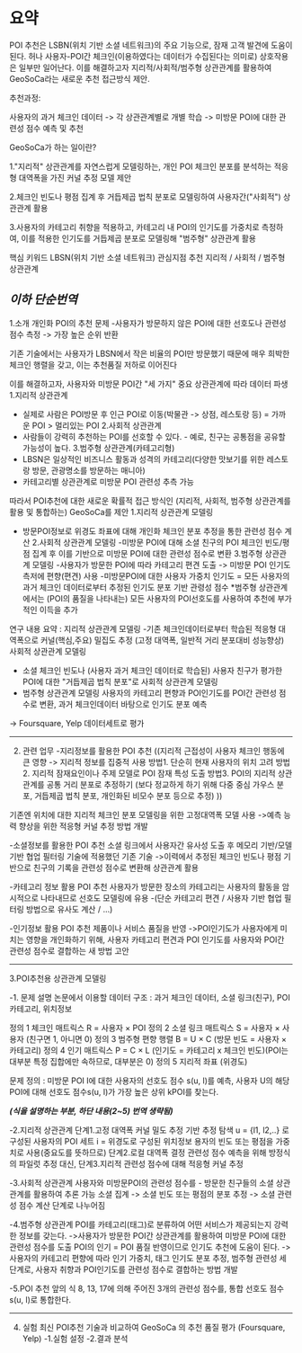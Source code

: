 **요약**
============================================

POI 추천은 LSBN(위치 기반 소셜 네트워크)의 주요 기능으로, 잠재 고객 발견에 도움이 된다.
허나 사용자-POI간 체크인(이용하였다는 데이터가 수집된다는 의미로) 상호작용은 일부만 일어난다.
이를 해결하고자 지리적/사회적/범주형 상관관계를 활용하여 GeoSoCa라는 새로운 추천 접근방식 제안.

추천과정:

사용자의 과거 체크인 데이터 -> 각 상관관계별로 개별 학습 -> 미방문 POI에 대한 관련성 점수 예측 및 추천

GeoSoCa가 하는 일이란?

1."지리적" 상관관계를 자연스럽게 모델링하는, 개인 POI 체크인 분포를 분석하는 적응형 대역폭을 가진 커널 추정 모델 제안

2.체크인 빈도나 평점 집계 후 거듭제곱 법칙 분포로 모델링하여 사용자간("사회적") 상관관계 활용

3.사용자의 카테고리 취향을 적용하고, 카테고리 내 POI의 인기도를 가중치로 측정하여, 이를 적용한 인기도를 거듭제곱 분포로 모델링해 "범주형" 상관관계 활용


핵심 키워드
LBSN(위치 기반 소셜 네트워크)
관심지점 추천
지리적 / 사회적 / 범주형 상관관계

***이하 단순번역***
----------------------------------------------------------------------------------------------------------------------------------------------------

1.소개
개인화 POI의 추천 문제
-사용자가 방문하지 않은 POI에 대한 선호도나 관련성 점수 측정 -> 가장 높은 순위 반환

기존 기술에서는 사용자가 LBSN에서 작은 비율의 POI만 방문했기 때문에 매우 희박한 체크인 행렬을 갖고, 이는 추천품질 저하로 이어진다

이를 해결하고자, 사용자와 미방문 POI간 "세 가지" 중요 상관관계에 따라 데이터 파생
1.지리적 상관관계
 - 실제로 사람은 POI방문 후 인근 POI로 이동(박물관 -> 상점, 레스토랑 등) = 가까운 POI > 멀리있는 POI
2.사회적 상관관계
- 사람들이 강력히 추천하는 POI를 선호할 수 있다. - 예로, 친구는 공통점을 공유할 가능성이 높다.
3.범주형 상관관계(카테고리형)
- LBSN은 일상적인 비즈니스 활동과 성격의 카테고리(다양한 맛보기를 위한 레스토랑 방문, 관광명소를 방문하는 매니아)
- 카테고리별 상관관계로 미방문 POI 관련성 추측 가능

따라서 POI추천에 대한 새로운 확률적 접근 방식인 (지리적, 사회적, 범주형 상관관계를 활용 및 통합하는) GeoSoCa를 제안
1.지리적 상관관계 모델링
- 방문POI정보로 위경도 좌표에 대해 개인화 체크인 분포 추정을 통한 관련성 점수 계산
2.사회적 상관관계 모델링
-미방문 POI에 대해 소셜 친구의 POI 체크인 빈도/평점 집계 후 이를 기반으로 미방문 POI에 대한 관련성 점수로 변환
3.범주형 상관관계 모델링
-사용자가 방문한 POI에 따라 카테고리 편견 도출 -> 미방문 POI 인기도 측저에 편향(편견) 사용
-미방문POI에 대한 사용자 가중치 인기도  = 모든 사용자의 과거 체크인 데이터로부터 추정된 인기도 분포 기반 관령성 점수
*범주형 상관관계에서는 (POI의 품질을 나타내는) 모든 사용자의 POI선호도를 사용하여 추천에 부가적인 이득을 추가

연구 내용 요약 : 
지리적 상관관계 모델링
-기존 체크인데이터로부터 학습된 적응형 대역폭으로 커널(핵심,주요) 밀집도 추정 (고정 대역폭, 일반적 거리 분포대비 성능향상)
사회적 상관관계 모델링
- 소셜 체크인 빈도나 (사용자 과거 체크인 데이터로 학습된) 사용자 친구가 평가한 POI에 대한 "거듭제곱 법칙 분포"로  사회적 상관관계 모델링 
- 범주형 상관관계 모델링
사용자의 카테고리 편향과 POI인기도를 POI간 관련성 점수로 변환, 과거 체크인데이터 바탕으로 인기도 분포 예측

-> Foursquare, Yelp 데이터세트로 평가 

----------------------------------------------------------------------------------------------------------------------------------------------------

2. 관련 업무
-지리정보를 활용한 POI 추천
((지리적 근접성이 사용자 체크인 행동에 큰 영향 -> 지리적 정보를 집중적 사용
방법1. 단순히 현재 사용자의 위치 고려
방법2. 지리적 잠재요인이나 주제 모델로 POI 잠재 특성 도출
방법3. POI의 지리적 상관관계를 공통 거리 분포로 추정하기 
(보다 정교하게 하기 위해 다중 중심 가우스 분포, 거듭제곱 법칙 분포, 개인화된 비모수 분포 등으로 추정) ))

기존엔 위치에 대한 지리적 체크인 분포 모델링을 위한 고정대역폭 모델 사용
->예측 능력 향상을 위한 적응형 커널 추정 방법 개발

-소셜정보를 활용한 POI 추천
소셜 링크에서 사용자간 유사성 도출 후 메모리 기반/모델 기반 협업 필터링 기술에 적용했던 기존 기술
->이력에서 추정된 체크인 빈도나 평점 기반으로 친구의 기록을 관련성 점수로 변환해 상관관계 활용

-카테고리 정보 활용 POI 추천
사용자가 방문한 장소의 카테고리는 사용자의 활동을 암시적으로 나타내므로 선호도 모델링에 유용
-(단순 카테고리 편견 / 사용자 기반 협업 필터링 방법으로 유사도 계산 / ...)

-인기정보 활용 POI 추천
제품이나 서비스 품질을 반영
->POI인기도가 사용자에게 미치는 영향을 개인화하기 위해, 사용자 카테고리 편견과 POI 인기도를 사용자와 POI간 관련성 점수로 결합하는 새 방법 고안

----------------------------------------------------------------------------------------------------------------------------------------------------

3.POI추천용 상관관계 모델링

-1. 문제 설명
논문에서 이용할 데이터 구조 : 과거 체크인 데이터, 소셜 링크(친구), POI카테고리, 위치정보

정의 1 체크인 매트릭스 R =  사용자 × POI 
정의 2 소셜 링크 매트릭스 S = 사용자 × 사용자 (친구면 1, 아니면 0)
정의 3 범주형 편향 행렬 B = U × C (방문 빈도 = 사용자 × 카테고리)
정의 4 인기 매트릭스 P = C × L  (인기도 = 카테고리 x 체크인 빈도)(POI는 대부분 특정 집합에만 속하므로, 대부분은 0)
정의 5 지리적 좌표 (위경도)

문제 정의 : 미방문 POI I에 대한 사용자의 선호도 점수 s(u, l)를 예측, 사용자 U의 해당 POI에 대해 선호도 점수s(u, l)가 가장 높은 상위 kPOI를 찾는다.


***(식을 설명하는 부분, 하단 내용(2~5) 번역 생략됨)***

-2.지리적 상관관계
단계1.고정 대역폭 커널 밀도 추정 기반 추정 탐색
	u = {l1, l2,..} 로 구성된 사용자의 POI 세트
	i = 위경도로 구성된 위치정보
	용자의 빈도 또는 평점을 가중치로 사용(중요도를 뜻하므로)
단계2.로컬 대역폭 결정
	관련성 점수 예측을 위해 방정식의 파일럿 추정 대신, 
단계3.지리적 관련성 점수에 대해 적응형 커널 추정

-3.사회적 상관관계
사용자와 미방문POI의 관련성 점수를 - 방문한 친구들의 소셜 상관관계를 활용하여 추론 가능
소셜 집계 -> 소셜 빈도 또는 평점의 분포 추정 -> 소셜 관련성 점수 계산 단계로 나누어짐

-4.범주형 상관관계
POI를 카테고리(태그)로 분류하여 어떤 서비스가 제공되는지 강력한 정보를 갖는다.
->사용자가 방문한 POI간 상관관계를 활용하여 미방문 POI에 대한 관련성 점수를 도출
POI의 인기 = POI 품질 반영이므로 인기도 추천에 도움이 된다.
-> 사용자의 카테고리 편향에 따라 인기 가중치, 태그 인기도 분포 추정, 범주형 관련성 세 단계로, 
사용자 취향과 POI인기도를 관련성 점수로 결합하는 방법 개발

-5.POI 추천
앞의 식 8, 13, 17에 의해 주어진 3개의 관련성 점수를, 통합 선호도 점수 s(u, l)로 통합한다.

----------------------------------------------------------------------------------------------------------------------------------------------------

4. 실험
최신 POI추천 기술과 비교하여 GeoSoCa 의 추천 품질 평가 (Foursquare, Yelp)
-1.실험 설정
-2.결과 분석
